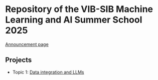 # Repository of the VIB-SIB Machine Learning and AI Summer School 2025

[Announcement page](https://www.vibconferences.be/events/machine-learning-and-ai-summer-school)

## Projects

- Topic 1: [Data integration and LLMs](topic-1_data-integration-and-llms)